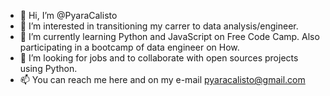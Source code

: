 - 👋 Hi, I’m @PyaraCalisto
- 👀 I’m interested in transitioning my carrer to data analysis/engineer.
- 🌱 I’m currently learning Python and JavaScript on Free Code Camp. Also participating in a bootcamp of data engineer on How.
- 💞️ I’m looking for jobs and to collaborate with open sources projects using Python.
- 📫 You can reach me here and on my e-mail pyaracalisto@gmail.com
